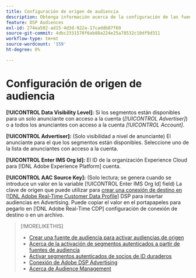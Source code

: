 ```yaml
---
title: Configuración de origen de audiencia
description: Obtenga información acerca de la configuración de las fuentes de audiencia.
feature: DSP Audiences
exl-id: 274ea502-ad15-4d3d-922a-17caddb87f69
source-git-commit: 4dbc2331570f6ab88a224e25a78532c10df9d311
workflow-type: tm+mt
source-wordcount: '159'
ht-degree: 0%

---
```


# Configuración de origen de audiencia

**[!UICONTROL Data Visibility Level]:** Si los segmentos están disponibles para un solo anunciante con acceso a la cuenta (*[!UICONTROL Advertiser]*) o a todos los anunciantes con acceso a la cuenta *[!UICONTROL Account]*.

**[!UICONTROL Advertiser]:** (Solo visibilidad a nivel de anunciante) El anunciante para el que los segmentos están disponibles. Seleccione uno de la lista de anunciantes con acceso a la cuenta.

**[!UICONTROL Enter IMS Org Id]:** El ID de la organización Experience Cloud para [!DNL Adobe Experience Platform] cuenta.

**[!UICONTROL AAC Source Key]:** (Solo lectura; se genera cuando se introduce un valor en la variable [!UICONTROL Enter IMS Org Id] field) La clave de origen que puede utilizar para [crear una conexión de destino en [!DNL Adobe Real-Time Customer Data Profile]](https://experienceleague.adobe.com/docs/experience-platform/destinations/catalog/advertising/adobe-advertising-cloud-connection.html) DSP para insertar audiencias en Advertising. Puede copiar el valor en el portapapeles para pegarlo en [!DNL Adobe Real-Time CDP] configuración de conexión de destino o en un archivo.

>[!MORELIKETHIS]
>
>* [Crear una fuente de audiencia para activar audiencias de origen](source-create.md)
>* [Acerca de la activación de segmentos autenticados a partir de fuentes de audiencia](source-about.md)
>* [Activar segmentos autenticados de socios de ID duraderos](source-durable-id.md)
>* [Conexión de Adobe DSP Advertising](https://experienceleague.adobe.com/docs/experience-platform/destinations/catalog/advertising/adobe-advertising-cloud-connection.html)
>* [Acerca de Audience Management](/help/dsp/audiences/audience-about.md)

